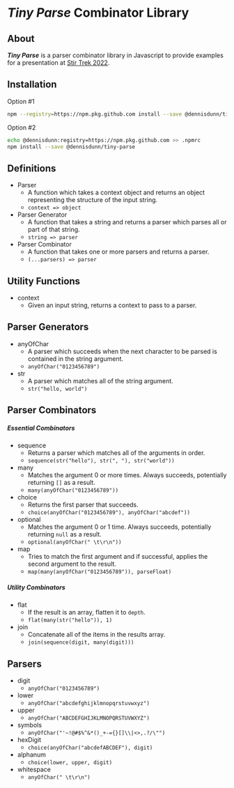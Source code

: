 
***Tiny Parse*** Combinator Library
===

About
---
***Tiny Parse*** is a parser combinator library in Javascript to provide examples for a presentation at [Stir Trek 2022](https://stirtrek.com).

Installation
---
Option #1
```bash
npm --registry=https://npm.pkg.github.com install --save @dennisdunn/tiny-parse 
```

Option #2
```bash
echo @dennisdunn:registry=https://npm.pkg.github.com >> .npmrc
npm install --save @dennisdunn/tiny-parse
```

Definitions
---

- Parser
    - A function which takes a context object and returns an object representing the structure of the input string.
     - ```context => object```
- Parser Generator
    - A function that takes a string and returns a parser which parses all or part of that string.
    - ```string => parser```
- Parser Combinator
    - A function that takes one or more parsers and returns a parser.
    - ```(...parsers) => parser```

Utility Functions
---
- context
    - Given an input string, returns a context to pass to a parser.

Parser Generators
---

- anyOfChar
    - A parser which succeeds when the next character to be parsed is contained in the string argument.
    - ```anyOfChar("0123456789")```
- str
    - A parser which matches all of the string argument.
    - ```str("hello, world")```

Parser Combinators
---

##### ***Essential Combinators***

- sequence
    - Returns a parser which matches all of the arguments  in order.
    - ```sequence(str("hello"), str(", "), str("world"))```
- many
    - Matches the argument 0 or more times. Always succeeds, potentially returning ```[]``` as a result.
    - ```many(anyOfChar("0123456789"))```
- choice 
    - Returns the first parser that succeeds.
    - ```choice(anyOfChar("0123456789"), anyOfChar("abcdef"))```
- optional
    - Matches the argument 0 or 1 time. Always succeeds,
    potentially returning ```null``` as a result.
    - ```optional(anyOfChar(" \t\r\n"))```
- map
    - Tries to match the first argument and if successful, applies the second argument to the result.
    - ```map(many(anyOfChar("0123456789")), parseFloat)```

##### ***Utility Combinators***

- flat
    - If the result is an array, flatten it to ```depth```.
    - ```flat(many(str("hello")), 1)```
- join
    - Concatenate all of the items in the results array.
    - ```join(sequence(digit, many(digit)))```

Parsers
---
- digit
    - ```anyOfChar("0123456789")```
- lower
    - ```anyOfChar("abcdefghijklmnopqrstuvwxyz")```
- upper
    - ```anyOfChar("ABCDEFGHIJKLMNOPQRSTUVWXYZ")```
- symbols
    - ```anyOfChar("'~!@#$%^&*()_+-={}[]\\|<>,.?/\"")```
- hexDigit
    - ```choice(anyOfChar("abcdefABCDEF"), digit)```
- alphanum
    - ```choice(lower, upper, digit)```
- whitespace
    - ```anyOfChar(" \t\r\n")```
